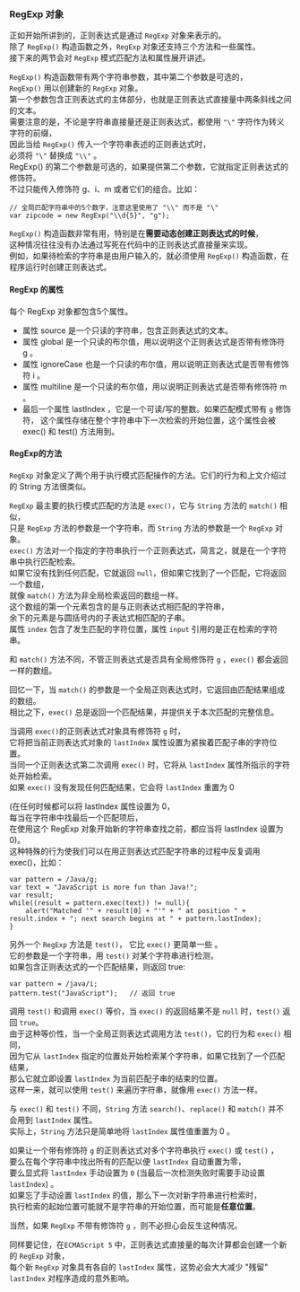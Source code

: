 ### RegExp 对象

正如开始所讲到的，正则表达式是通过 `RegExp` 对象来表示的。  
除了 `RegExp()` 构造函数之外，`RegExp` 对象还支持三个方法和一些属性。  
接下来的两节会对 `RegExp` 模式匹配方法和属性展开讲述。  

`RegExp()` 构造函数带有两个字符串参数，其中第二个参数是可选的，  
`RegExp()` 用以创建新的 `RegExp` 对象。  
第一个参数包含正则表达式的主体部分，也就是正则表达式直接量中两条斜线之间的文本。  
需要注意的是，不论是字符串直接量还是正则表达式，都使用 `"\"` 字符作为转义字符的前缀，  
因此当给 `RegExp()` 传入一个字符串表述的正则表达式时，  
必须将 `"\"` 替换成 `"\\"` 。  
RegExp() 的第二个参数是可选的，如果提供第二个参数，它就指定正则表达式的修饰符。  
不过只能传入修饰符 g、i、m 或者它们的组合。比如：

	// 全局匹配字符串中的5个数字，注意这里使用了 "\\" 而不是 "\"
    var zipcode = new RegExp("\\d{5}", "g");

`RegExp()` 构造函数非常有用，特别是在**需要动态创建正则表达式的时候**，  
这种情况往往没有办法通过写死在代码中的正则表达式直接量来实现。  
例如，如果待检索的字符串是由用户输入的，就必须使用 `RegExp()` 构造函数，在程序运行时创建正则表达式。

#### RegExp 的属性

每个 RegExp 对象都包含5个属性。
 - 属性 source 是一个只读的字符串，包含正则表达式的文本。
 - 属性 global 是一个只读的布尔值，用以说明这个正则表达式是否带有修饰符 g 。  
 - 属性 ignoreCase 也是一个只读的布尔值，用以说明正则表达式是否带有修饰符 i 。  
 - 属性 multiline 是一个只读的布尔值，用以说明正则表达式是否带有修饰符 m 。  
 - 最后一个属性 lastIndex ，它是一个可读/写的整数。如果匹配模式带有 `g` 修饰符，
 	这个属性存储在整个字符串中下一次检索的开始位置，这个属性会被 exec() 和 test() 方法用到。

#### RegExp的方法

`RegExp` 对象定义了两个用于执行模式匹配操作的方法。它们的行为和上文介绍过的 String 方法很类似。  

`RegExp` 最主要的执行模式匹配的方法是 `exec()`，它与 `String` 方法的 `match()` 相似，  
只是 `RegExp` 方法的参数是一个字符串，而 `String` 方法的参数是一个 `RegExp` 对象。   
`exec()` 方法对一个指定的字符串执行一个正则表达式，简言之，就是在一个字符串中执行匹配检索。  
如果它没有找到任何匹配，它就返回 `null`，但如果它找到了一个匹配，它将返回一个数组，  
就像 `match()` 方法为非全局检索返回的数组一样。  
这个数组的第一个元素包含的是与正则表达式相匹配的字符串，  
余下的元素是与圆括号内的子表达式相匹配的子串。  
属性 `index` 包含了发生匹配的字符位置，属性 `input` 引用的是正在检索的字符串。  

和 `match()` 方法不同，不管正则表达式是否具有全局修饰符 `g` ，`exec()` 都会返回一样的数组。  

回忆一下，当 `match()` 的参数是一个全局正则表达式时，它返回由匹配结果组成的数组。  
相比之下，`exec()` 总是返回一个匹配结果，并提供关于本次匹配的完整信息。  

当调用 `exec()`的正则表达式对象具有修饰符 `g` 时，  
它将把当前正则表达式对象的 `lastIndex` 属性设置为紧挨着匹配子串的字符位置。  
当同一个正则表达式第二次调用 `exec()` 时，它将从 `lastIndex` 属性所指示的字符处开始检索。  
如果 `exec()` 没有发现任何匹配结果，它会将 `lastIndex` 重置为 0   

(在任何时候都可以将 lastIndex 属性设置为 0，  
每当在字符串中找最后一个匹配项后，  
在使用这个 RegExp 对象开始新的字符串查找之前，都应当将 lastIndex 设置为 0)。  
这种特殊的行为使我们可以在用正则表达式匹配字符串的过程中反复调用 exec()，比如：  
     
	var pattern = /Java/g; 
    var text = "JavaScript is more fun than Java!";
    var result;
    while((result = pattern.exec(text)) != null){
    	alert("Matched '" + result[0] + "'" + " at position " + result.index + "; next search begins at " + pattern.lastIndex);
    }

另外一个  `RegExp` 方法是 `test()`， 它比 `exec()` 更简单一些 。  
它的参数是一个字符串，用 `test()` 对某个字符串进行检测，  
如果包含正则表达式的一个匹配结果，则返回 true:

	var pattern = /java/i;
    pattern.test("JavaScript");   // 返回 true

调用 `test()` 和调用 `exec()` 等价，当 `exec()` 的返回结果不是 `null` 时，`test()` 返回 `true`。  
由于这种等价性，当一个全局正则表达式调用方法 `test()`，它的行为和 `exec()` 相同，  
因为它从 `lastIndex` 指定的位置处开始检索某个字符串，如果它找到了一个匹配结果，  
那么它就立即设置 `lastIndex` 为当前匹配子串的结束的位置。  
这样一来，就可以使用 `test()` 来遍历字符串，就像用 `exec()` 方法一样。

与 `exec()` 和 `test()` 不同，`String` 方法 `search()`、`replace()` 和 `match()` 并不会用到 `lastIndex` 属性。  
实际上，`String` 方法只是简单地将 `lastIndex` 属性值重置为 0 。

如果让一个带有修饰符 `g` 的正则表达式对多个字符串执行 `exec()` 或 `test()` ，  
要么在每个字符串中找出所有的匹配以便 `lastIndex` 自动重置为零，  
要么显式将 `lastIndex` 手动设置为 `0` (当最后一次检测失败时需要手动设置 `lastIndex`) 。  
如果忘了手动设置 `lastIndex` 的值，那么下一次对新字符串进行检索时，  
执行检索的起始位置可能就不是字符串的开始位置，而可能是**任意位置**。  

当然，如果 `RegExp` 不带有修饰符 `g` ，则不必担心会反生这种情况。

同样要记住，在`ECMAScript 5` 中，正则表达式直接量的每次计算都会创建一个新的 `RegExp` 对象，  
每个新 `RegExp` 对象具有各自的 `lastIndex` 属性，这势必会大大减少 "残留" `lastIndex` 对程序造成的意外影响。

